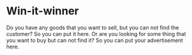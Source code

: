 # Win-it-winner
Do you have any goods that you want to sell, but you can not find the customer?   So you can put it here.    Or are you looking for some thing that you want to buy but can not find it?   So you can put your advertisement here.
